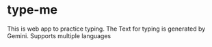 # type-me
This is web app to practice typing. The Text for typing is generated by Gemini. Supports multiple languages
